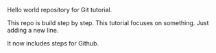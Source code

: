 Hello world repository for Git tutorial.

This repo is build step by step.
This tutorial focuses on something.
Just adding a new line.

It now includes steps for Github.
